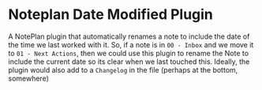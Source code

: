 # Noteplan Date Modified Plugin

A NotePlan plugin that automatically renames a note to include the date of the time we last worked with it. So,  if a note is in `00 - Inbox` and we move it to `01 - Next Actions`, then we could use this plugin to rename the Note to include the current date so its clear when we last touched this. Ideally, the plugin would also add to a `Changelog` in the file (perhaps at the bottom, somewhere) 


